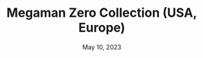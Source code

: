 ---
layout: nds
title: "Megaman Zero Collection (USA, Europe)"
categories:
 - approved
 - nds
 - universal
 - safe
tags:
- megaman
date: May 10, 2023
permalink: /games/megaman-zero-collection/play/details
publisher: Capcom
id: megaman-zero-collection
---